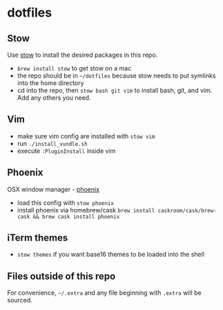 # dotfiles

## Stow
Use [stow](https://www.gnu.org/software/stow/) to install the desired packages in this repo.  
  - `brew install stow` to get stow on a mac
  - the repo should be in `~/dotfiles` because stow needs to put symlinks into the home directory
  - cd into the repo, then `stow bash git vim` to install bash, git, and vim.  Add any others you need.

## Vim
  - make sure vim config are installed with `stow vim`
  - run `./install_vundle.sh`
  - execute `:PluginInstall` inside vim

## Phoenix
OSX window manager - [phoenix](https://github.com/jasonm23/phoenix)

- load this config with `stow phoenix`
- install phoenix via homebrew/cask `brew install caskroom/cask/brew-cask && brew cask install phoenix`

## iTerm themes
- `stow themes` if you want base16 themes to be loaded into the shell

## Files outside of this repo
For convenience, `~/.extra` and any file beginning with `.extra` will be sourced.
